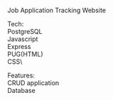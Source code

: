 Job Application Tracking Website

Tech:\
  PostgreSQL\
  Javascript\
  Express\
  PUG(HTML)\
  CSS\

Features:\
  CRUD application\
  Database
